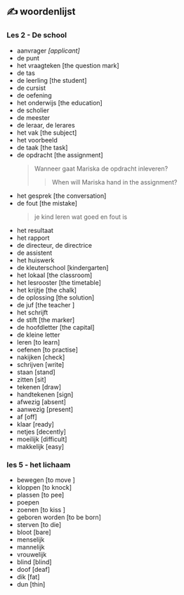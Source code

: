 ## :writing_hand: woordenlijst

### Les 2 - De school

- aanvrager *[applicant]*   
- de punt  
- het vraagteken [the question mark]  
- de tas  
- de leerling [the student]  
- de cursist  
- de oefening  
- het onderwijs [the education]  
- de scholier  
- de meester  
- de leraar, de lerares  
- het vak [the subject]  
- het voorbeeld  
- de taak [the task]  
- de opdracht [the assignment]  
    > Wanneer gaat Mariska de opdracht ​inleveren? 
    >
    >> When will Mariska hand in the assignment?
    >
- het gesprek [the conversation]  
- de fout [the mistake]  
    > je kind leren wat goed en fout is
- het resultaat  
- het rapport  
- de directeur, de directrice  
- de assistent  
- het huiswerk  
- de kleuterschool [kindergarten]  
- het lokaal [the classroom]  
- het lesrooster [the timetable]  
- het krijtje [the chalk]  
- de oplossing [the solution]  
- de juf [the teacher ]  
- het schrijft  
- de stift [the marker]  
- de hoofdletter [the capital]  
- de kleine letter  
- leren [to learn]  
- oefenen [to practise]  
- nakijken [check]  
- schrijven [write]  
- staan [stand]  
- zitten [sit]  
- tekenen [draw]  
- handtekenen [sign]  
- afwezig [absent]  
- aanwezig [present]  
- af [off]  
- klaar [ready]  
- netjes [decently]  
- moeilijk [difficult]  
- makkelijk [easy]  

### les 5 - het lichaam

- bewegen [to move ]  
- kloppen [to knock]  
- plassen [to pee]  
- poepen  
- zoenen [to kiss ]  
- geboren worden [to be born]  
- sterven [to die]  
- bloot [bare]  
- menselijk  
- mannelijk  
- vrouwelijk  
- blind [blind]  
- doof [deaf]  
- dik [fat]  
- dun [thin]  
